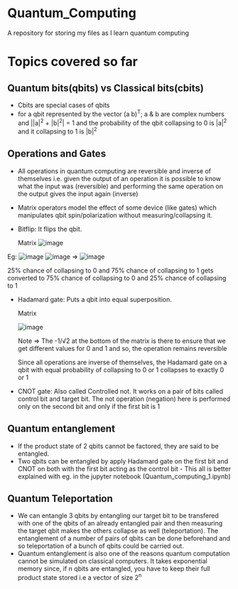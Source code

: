 # Quantum_Computing
A repository for storing my files as I learn quantum computing

# Topics covered so far
## Quantum bits(qbits) vs Classical bits(cbits)
* Cbits are special cases of qbits
* for a qbit represented by the vector (a  b)<sup>T</sup>; a & b are complex numbers and ||a|<sup>2</sup> + |b|<sup>2</sup>| = 1 and the probability of the qbit collapsing to 0 is |a|<sup>2</sup> and it collapsing to 1 is |b|<sup>2</sup>

## Operations and Gates
* All operations in quantum computing are reversible and inverse of themselves i.e. given the output of an operation it is possible to know what the input was (reversible) and performing the same operation on the output gives the input again (inverse)
* Matrix operators model the effect of some device (like gates) which manipulates qbit spin/polarization without measuring/collapsing it.
* Bitflip: It flips the qbit. 
  
  Matrix 
![image](https://user-images.githubusercontent.com/48092867/123316799-e4ed8680-d54a-11eb-8b2a-c2327c43e024.png)

Eg: ![image](https://user-images.githubusercontent.com/48092867/123316827-ec149480-d54a-11eb-9579-8f29e64a65ac.png) ![image](https://user-images.githubusercontent.com/48092867/123316526-8f18de80-d54a-11eb-87a2-44ccff92f34b.png) => ![image](https://user-images.githubusercontent.com/48092867/123316966-19f9d900-d54b-11eb-804e-ec6added9e68.png)

25% chance of collapsing to 0 and 75% chance of collapsing to 1 gets converted to 75% chance of collapsing to 0 and 25% chance of collapsing to 1

* Hadamard gate: Puts a qbit into equal superposition.

  Matrix
  
  ![image](https://user-images.githubusercontent.com/48092867/123317687-ebc8c900-d54b-11eb-91a4-c54ce431dd38.png)
  
  Note => The -1/√2 at the bottom of the matrix is there to ensure that we get different values for 0 and 1 and so, the operation remains reversible
  
  Since all operations are inverse of themselves, the Hadamard gate on a qbit with equal probability of collapsing to 0 or 1 collapses to exactly 0 or 1
* CNOT gate: Also called Controlled not. It works on a pair of bits called control bit and target bit. The not operation (negation) here is performed only on the second bit and only if the first bit is 1

## Quantum entanglement
* If the product state of 2 qbits cannot be factored, they are said to be entangled.
* Two qbits can be entangled by apply Hadamard gate on the first bit and CNOT on both with the first bit acting as the control bit - This all is better explained with eg. in the jupyter notebook (Quantum_computing_1.ipynb)

## Quantum Teleportation
* We can entangle 3 qbits by entangling our target bit to be transfered with one of the qbits of an already entangled pair and then measuring the target qbit makes the others collapse as well (teleportation). The entanglement of a number of pairs of qbits can be done beforehand and so teleportation of a bunch of qbits could be carried out.
* Quantum entanglement is also one of the reasons quantum computation cannot be simulated on classical computers. It takes exponential memory since, if n qbits are entangled, you have to keep their full product state stored i.e a vector of size 2<sup>n</sup> 
